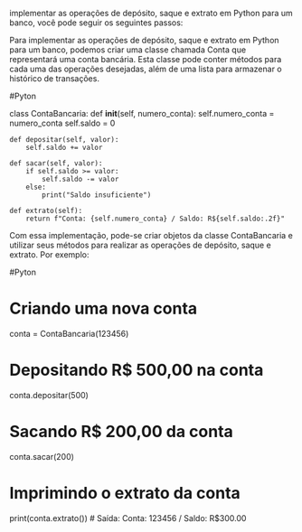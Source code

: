 implementar as operações de depósito, saque e extrato em Python para um banco, você pode seguir os seguintes passos:



Para implementar as operações de depósito, saque e extrato em Python para um banco, podemos criar uma classe chamada Conta que representará uma conta bancária. Esta classe pode conter métodos para cada uma das operações desejadas, além de uma lista para armazenar o histórico de transações.

#Pyton

class ContaBancaria:
    def __init__(self, numero_conta):
        self.numero_conta = numero_conta
        self.saldo = 0

    def depositar(self, valor):
        self.saldo += valor

    def sacar(self, valor):
        if self.saldo >= valor:
            self.saldo -= valor
        else:
            print("Saldo insuficiente")

    def extrato(self):
        return f"Conta: {self.numero_conta} / Saldo: R${self.saldo:.2f}"

Com essa implementação, pode-se criar objetos da classe ContaBancaria e utilizar seus métodos para realizar as operações de depósito, saque e extrato. 
Por exemplo:

#Pyton

# Criando uma nova conta
conta = ContaBancaria(123456)

# Depositando R$ 500,00 na conta
conta.depositar(500)

# Sacando R$ 200,00 da conta
conta.sacar(200)

# Imprimindo o extrato da conta
print(conta.extrato())  # Saída: Conta: 123456 / Saldo: R$300.00
